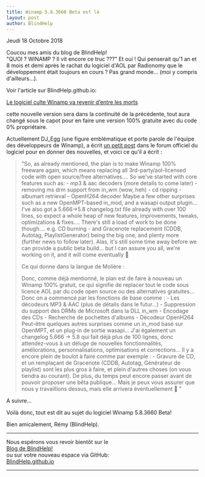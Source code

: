 ```yaml
---
title: Winamp 5.8.3660 Beta est là
layout: post
author: BlindHelp
---
```


<footer>Jeudi 18 Octobre 2018</footer>


Coucou mes amis du blog de BlindHelp!               
"QUOI ? WINAMP ? Il vit encore ce truc ???" Et oui ! Qui penserait qu'1 an et 8 mois et demi après le rachat du logiciel d'AOL par Radionomy que le développement était toujours en cours ? Pas grand monde... (moi y compris d'ailleurs...).    
<p>Voir l'article sur BlindHelp.github.io:</p>
<p><a href="https://blindhelp.github.io/Le-logiciel-culte-Winamp-va-revenir-d'entre-les-morts/" target="_blank" rel="noopener">Le logiciel culte Winamp va revenir d’entre les morts</a></p>
<p>cette nouvelle version sera dans la continuité de la précédente, tout aura changé sous le capot pour en faire une version 100% gratuite avec du code 0% propriétaire.</p>
<p>Actuellement DJ_Egg (une figure emblématique et porte parole de l'équipe des développeurs de Winamp), a écrit <a href="http://forums.winamp.com/showpost.php?p=3033444&postcount=1188" target="_blank" rel="noopener">un petit post</a> dans le forum officiel du logiciel pour en donner des nouvelles, et voici ce qu'il a écrit :</p>
<p><blockquote><p>"So, as already mentioned, the plan is to make Winamp 100% freeware again,
which means replacing all 3rd-party/aol-licensed code with open source/free alternatives....
So we've started with core features such as:
- mp3 & aac decoders (more details to come later)
- removing ms drm support from in_wm (wow, heh)
- cd ripping
- albumart retrieval
- OpenH264 decoder
Maybe a few other surprises such as a new OpenMPT-based in_mod, and a wasapi output plugin...
I've also got a 5.666->5.8 changelog.txt file already with over 100 lines,
so expect a whole heap of new features, improvements, tweaks, optimizations & fixes....
There's still a load of work to be done though....
e.g. CD burning - and Gracenote replacement (CDDB, Autotag, PlaylistGenerator) being the big one,
and plenty more (further news to follow later).
Alas, it's still some time away before we can provide a public beta build...
but I can assure you all, we're working on it, and it will come eventually 🙂 </p>
<p>Ce qui donne dans la langue de Molière :</p>
<p>Donc, comme déjà mentionné, le plan est de faire à nouveau un Winamp 100% gratuit,
ce qui signifie de replacer tout le code sous licence AOL par du code open source ou des alternatives gratuites...
Donc on a commencé par les fonctions de base comme :
- Les décodeurs MP3 & AAC (plus de détails dans le futur...)
- Suppression du support des DRMs de Microsoft dans la DLL in_wm
- Encodage des CDs
- Recherche de pochettes d'albums
- Décodeur OpenH264
Peut-être quelques autres surprises comme un in_mod basé sur OpenMPT, et un plug-in de sortie wasapi...
J'ai également un changelog 5.666 -> 5.8 qui fait déjà plus de 100 lignes,
donc attendez-vous à un déluge de nouvelles fonctionnalités, améliorations, personnalisations, optimisations et corrections...
Il y a encore plein de boulot à faire comme par exemple :
- Gravure de CD, et un remplaçant de Gracenote (CDDB, Autotag, Générateur de playlist) sont les plus gros à faire,
et plein d'autres choses (on vous tiendra au courant).
De plus, du temps peut encore passer avant de pouvoir proposer une bêta publique...
Mais je peux vous assurer que nous y travaillions dessus, mais elle arrivera éventuellement 🙂 "</p></blockquote>

<p>A suivre...</p>


<p>Voilà donc,  tout est dit au sujet du logiciel Winamp 5.8.3660 Beta!</p>
Bien amicalement,
Rémy (BlindHelp).</p>



---

Nous espérons vous revoir bientôt sur le      
[Blog de BlindHelp!](http://blindhelp.blogspot.fr/)                    
ou sur  votre nouveau espace via GitHub:                     
[BlindHelp.github.io](https://blindhelp.github.io)                    

---